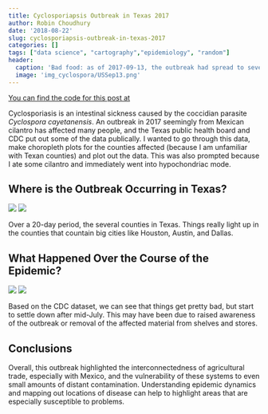```yaml
---
title: Cyclosporiapsis Outbreak in Texas 2017
author: Robin Choudhury
date: '2018-08-22'
slug: cyclosporiapsis-outbreak-in-texas-2017
categories: []
tags: ["data science", "cartography","epidemiology", "random"]
header:
  caption: 'Bad food: as of 2017-09-13, the outbreak had spread to several US states.'
  image: 'img_cyclospora/USSep13.png'
---
```


[You can find the code for this post at](https://github.com/robchoudhury/TexasCyclospora)

Cyclosporiasis is an intestinal sickness caused by the coccidian parasite *Cyclospora cayetanensis*. An outbreak in 2017 seemingly from Mexican cilantro has affected many people, and the Texas public health board and CDC put out some of the data publically. I wanted to go through this data, make choropleth plots for the counties affected (because I am unfamiliar with Texan counties) and plot out the data. This was also prompted because I ate some cilantro and immediately went into hypochondriac mode. 

## Where is the Outbreak Occurring in Texas?

![](/img/img_cyclospora/Aug02.png)
![](/img/img_cyclospora/Aug22.png)

Over a 20-day period, the several counties in Texas. Things really light up in the counties that countain big cities like Houston, Austin, and Dallas. 

## What Happened Over the Course of the Epidemic?

![](/img/img_cyclospora/timeline.png)
![](/img/img_cyclospora/totalcases.png)

Based on the CDC dataset, we can see that things get pretty bad, but start to settle down after mid-July. This may have been due to raised awareness of the outbreak or removal of the affected material from shelves and stores.

## Conclusions

Overall, this outbreak highlighted the interconnectedness of agricultural trade, especially with Mexico, and the vulnerability of these systems to even small amounts of distant contamination. Understanding epidemic dynamics and mapping out locations of disease can help to highlight areas that are especially susceptible to problems.


